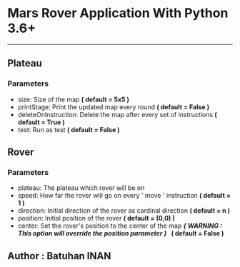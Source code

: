 # Mars Rover Application With Python 3.6+
--------------------
## Plateau
 ### Parameters
   * size: Size of the map **( default = 5x5 )**
   * printStage: Print the updated map every round **( default = False )**
   * deleteOnInstruction: Delete the map after every set of instructions **( default = True )**
   * test: Run as test **( default = False )**

## Rover
   ### Parameters
   * plateau: The plateau which rover will be on
   * speed: How far the rover will go on every ' move ' instruction **( default = 1 )**
   * direction: Initial direction of the rover as cardinal direction **( default = n )**
   * position: Initial position of the rover **( default = (0,0) )**
   * center: Set the rover's position to the center of the map **_{ WARNING : This option will override the position parameter }_
   &nbsp; ( default = False )** 
 
        

## Author : Batuhan INAN

